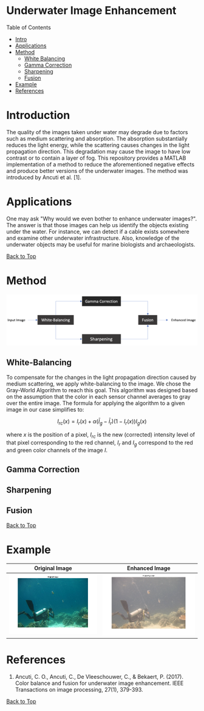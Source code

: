 # Underwater Image Enhancement
Table of Contents
- [Intro](#introduction)
- [Applications](#applications)
- [Method](#method)
  - [White Balancing](#white-balancing)
  - [Gamma Correction](#gamma-correction)
  - [Sharpening](#sharpening)
  - [Fusion](#fusion)
- [Example](#example)
- [References](#references)

# Introduction
The quality of the images taken under water may degrade due to factors such as medium scattering and absorption. The absorption substantially reduces the light energy, while the scattering causes changes in the light propagation direction. This degradation may cause the image to have low contrast or to contain a layer of fog. This repository provides a MATLAB implementation of a method to reduce the aforementioned negative effects and produce better versions of the underwater images. The method was introduced by Ancuti et al. [1].

# Applications

One may ask "Why would we even bother to enhance underwater images?". The answer is that those images can help us identify the objects existing under the water. For instance, we can detect if a cable exists somewhere and examine other underwater infrastructure. Also, knowledge of the underwater objects may be useful for marine biologists and archaeologists.

[Back to Top](#)

# Method

![Method](process.png)

## White-Balancing

To compensate for the changes in the light propagation direction caused by medium scattering, we apply white-balancing to the image. We chose the Gray-World Algorithm to reach this goal. This algorithm was designed based on the assumption that the color in each sensor channel averages to gray over the entire image. The formula for applying the algorithm to a given image in our case simplifies to:

$$I_{rc}(x)=I_r(x)+\alpha(\bar{I}_g-\bar{I}_r)(1-I_r(x))I_g(x)$$

where $x$ is the position of a pixel, $I_{rc}$ is the new (corrected) intensity level of that pixel corresponding to the red channel, $I_r$ and $I_g$ correspond to the red and green color channels of the image $I$.

## Gamma Correction

## Sharpening

## Fusion

[Back to Top](#)

# Example

Original Image             |  Enhanced Image
:-------------------------:|:-------------------------:
![Original Image](original-sample.png)  |  ![Enhanced Image](fused-sample.png)

# References
1. Ancuti, C. O., Ancuti, C., De Vleeschouwer, C., & Bekaert, P. (2017). Color balance and fusion for underwater image enhancement. IEEE Transactions on image processing, 27(1), 379-393.

[Back to Top](#)
